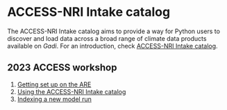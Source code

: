 # ACCESS-NRI Intake catalog

The ACCESS-NRI Intake catalog aims to provide a way for Python users to discover and load data across a broad range of climate data products available on _Gadi_. For an introduction, check  [ACCESS-NRI Intake catalog](/model_evaluation/model_evaluation_model_catalogs).

## 2023 ACCESS workshop
1. [Getting set up on the ARE](https://github.com/ACCESS-NRI/workshop-training-2023/blob/main/intake/ARE_setup_guide.md)
2. [Using the ACCESS-NRI Intake catalog](https://github.com/ACCESS-NRI/workshop-training-2023/blob/main/intake/Intake_tutorial_p1.ipynb)
3. [Indexing a new model run](https://github.com/ACCESS-NRI/workshop-training-2023/blob/main/intake/Intake_tutorial_p2.ipynb)